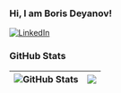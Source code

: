 ### Hi, I am Boris Deyanov!

[![LinkedIn](https://img.shields.io/badge/-LinkedIn-0e76a8?style=flat-square&logo=Linkedin&logoColor=white)](https://www.linkedin.com/in/boris-deyanov/) 

### GitHub Stats

| <img align="center" src="https://github-readme-stats.vercel.app/api?username=deyanovBoris&count_private=true&show_icons=true&include_all_commits=true&hide_border=true&hide=contribs" alt="GitHub Stats" /> | <img align="center" src="https://github-readme-stats.vercel.app/api/top-langs/?username=deyanovBoris&layout=compact&hide_border=true" /> |
| ------------- | ------------- |
